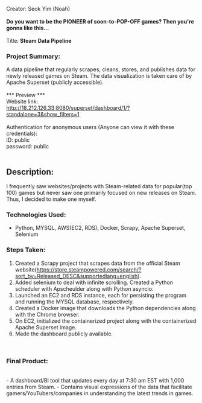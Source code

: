 Creator: Seok Yim (Noah)
<br><br>
<strong>Do you want to be the PIONEER of soon-to-POP-OFF games? Then you're gonna like this...</strong>
<br><br>
Title: <strong>Steam Data Pipeline</strong>
<br>
### Project Summary: 
A data pipeline that regularly scrapes, cleans, stores, and publishes data for newly released games on Steam. The data visualization is taken care of by Apache Superset (publicly accessible).
<br><br>
*** Preview ***<br>
Website link:<br>
http://18.212.126.33:8080/superset/dashboard/1/?standalone=3&show_filters=1
<br><br>
Authentication for anonymous users (Anyone can view it with these credentials):<br>
ID: public<br>
password: public<br>
<br>
## Description:
I frequently saw websites/projects with Steam-related data for popular(top 100) games but never saw one primarily focused on new releases on Steam. Thus, I decided to make one myself.
### Technologies Used:
- Python, MYSQL, AWS(EC2, RDS), Docker, Scrapy, Apache Superset, Selenium
### Steps Taken:
1) Created a Scrapy project that scrapes data from the official Steam website(https://store.steampowered.com/search/?sort_by=Released_DESC&supportedlang=english).
2) Added selenium to deal with infinite scrolling. Created a Python scheduler with Apscheulder along with Python asyncio.
3) Launched an EC2 and RDS instance, each for persisting the program and running the MYSQL database, respectively.
4) Created a Docker image that downloads the Python dependencies along with the Chrome browser.
5) On EC2, initialized the containerized project along with the containerized Apache Superset image.
6) Made the dashboard publicly available.
<br>

<h3>Final Product:</h3><br>
- A dashboard/BI tool that updates every day at 7:30 am EST with 1,000 entries from Steam.
- Contains visual expressions of the data that facilitate gamers/YouTubers/companies in understanding the latest trends in games.
